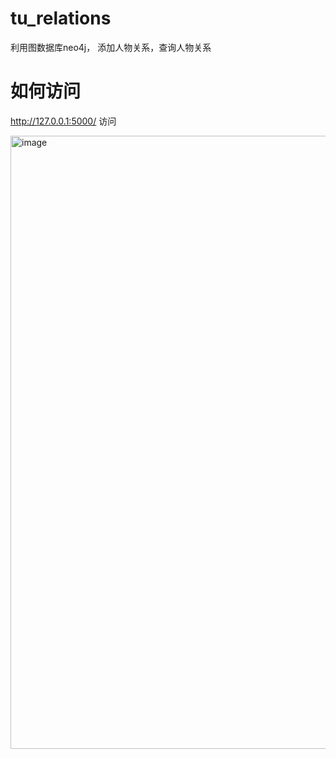 # tu_relations
 利用图数据库neo4j， 添加人物关系，查询人物关系


# 如何访问
http://127.0.0.1:5000/ 访问

<img width="981" alt="image" src="https://github.com/kadisyy/tu_relations/assets/22995928/19e6d285-a0f5-4487-a6a1-4f6257e8c6f2">
